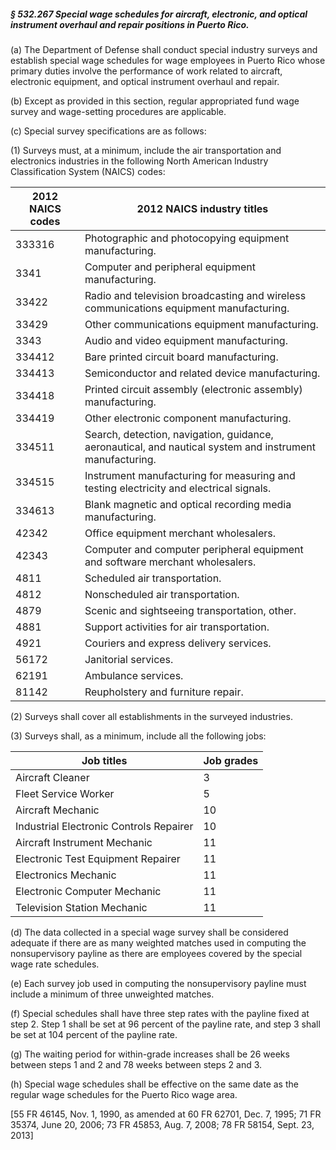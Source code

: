 ##### § 532.267 Special wage schedules for aircraft, electronic, and optical instrument overhaul and repair positions in Puerto Rico. #####

(a) The Department of Defense shall conduct special industry surveys and establish special wage schedules for wage employees in Puerto Rico whose primary duties involve the performance of work related to aircraft, electronic equipment, and optical instrument overhaul and repair.

(b) Except as provided in this section, regular appropriated fund wage survey and wage-setting procedures are applicable.

(c) Special survey specifications are as follows:

(1) Surveys must, at a minimum, include the air transportation and electronics industries in the following North American Industry Classification System (NAICS) codes:

|2012 NAICS codes|                                       2012 NAICS industry titles                                       |
|----------------|--------------------------------------------------------------------------------------------------------|
|     333316     |                         Photographic and photocopying equipment manufacturing.                         |
|      3341      |                            Computer and peripheral equipment manufacturing.                            |
|     33422      |         Radio and television broadcasting and wireless communications equipment manufacturing.         |
|     33429      |                             Other communications equipment manufacturing.                              |
|      3343      |                                Audio and video equipment manufacturing.                                |
|     334412     |                               Bare printed circuit board manufacturing.                                |
|     334413     |                            Semiconductor and related device manufacturing.                             |
|     334418     |                     Printed circuit assembly (electronic assembly) manufacturing.                      |
|     334419     |                               Other electronic component manufacturing.                                |
|     334511     |Search, detection, navigation, guidance, aeronautical, and nautical system and instrument manufacturing.|
|     334515     |         Instrument manufacturing for measuring and testing electricity and electrical signals.         |
|     334613     |                       Blank magnetic and optical recording media manufacturing.                        |
|     42342      |                                 Office equipment merchant wholesalers.                                 |
|     42343      |             Computer and computer peripheral equipment and software merchant wholesalers.              |
|      4811      |                                     Scheduled air transportation.                                      |
|      4812      |                                    Nonscheduled air transportation.                                    |
|      4879      |                             Scenic and sightseeing transportation, other.                              |
|      4881      |                               Support activities for air transportation.                               |
|      4921      |                                Couriers and express delivery services.                                 |
|     56172      |                                          Janitorial services.                                          |
|     62191      |                                          Ambulance services.                                           |
|     81142      |                                   Reupholstery and furniture repair.                                   |

(2) Surveys shall cover all establishments in the surveyed industries.

(3) Surveys shall, as a minimum, include all the following jobs:

|              Job titles               |Job grades|
|---------------------------------------|----------|
|           Aircraft Cleaner            |    3     |
|         Fleet Service Worker          |    5     |
|           Aircraft Mechanic           |    10    |
|Industrial Electronic Controls Repairer|    10    |
|     Aircraft Instrument Mechanic      |    11    |
|  Electronic Test Equipment Repairer   |    11    |
|         Electronics Mechanic          |    11    |
|     Electronic Computer Mechanic      |    11    |
|      Television Station Mechanic      |    11    |

(d) The data collected in a special wage survey shall be considered adequate if there are as many weighted matches used in computing the nonsupervisory payline as there are employees covered by the special wage rate schedules.

(e) Each survey job used in computing the nonsupervisory payline must include a minimum of three unweighted matches.

(f) Special schedules shall have three step rates with the payline fixed at step 2. Step 1 shall be set at 96 percent of the payline rate, and step 3 shall be set at 104 percent of the payline rate.

(g) The waiting period for within-grade increases shall be 26 weeks between steps 1 and 2 and 78 weeks between steps 2 and 3.

(h) Special wage schedules shall be effective on the same date as the regular wage schedules for the Puerto Rico wage area.

[55 FR 46145, Nov. 1, 1990, as amended at 60 FR 62701, Dec. 7, 1995; 71 FR 35374, June 20, 2006; 73 FR 45853, Aug. 7, 2008; 78 FR 58154, Sept. 23, 2013]